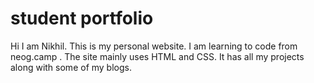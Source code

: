 # student portfolio 

Hi I am Nikhil.
This is my personal website.
I am learning to code from neog.camp .
The site mainly uses HTML and CSS.
It has all my projects along with some of my blogs.